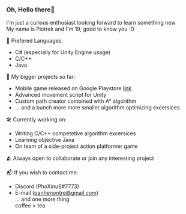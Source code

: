 ### Oh, Hello there👋
I'm just a curious enthusiast looking forward to learn something new  
My name is Piotrek and I'm 19, good to know you :D

💬 Prefered Languages:  
- C# (especially for Unity Engine usage)  
- C/C++  
- Java

📖 My bigger projects so far:  
- Mobile game released on Google Playstore [link](https://play.google.com/store/apps/details?id=com.PXStudios.BounceUp)  
- Advanced movement script for Unity  
- Custom path creator combined with A* algorithm  
- ... and a bunch more more smaller algorithm optimizing excersices

🛠️ Currently working on:  
- Writing C/C++ competetive algorithm excersices
- Learning objective Java
- On team of a side-project action platformer game

🫂 Always open to collaborate or join any interesting project  

📬 If you wish to contact me:  
- Discord (PhoXinuS#7773)  
- E-mail (panhenontre@gmail.com)  
... and one more thing  
coffee > tea
